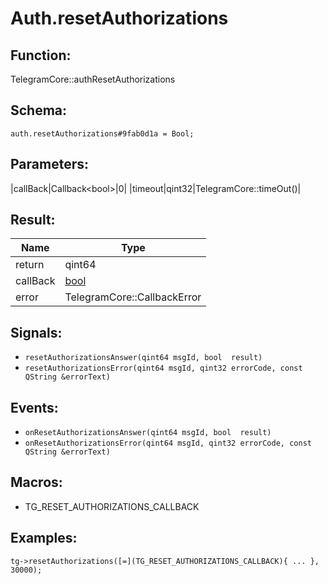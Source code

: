 # Auth.resetAuthorizations

## Function:

TelegramCore::authResetAuthorizations

## Schema:

`auth.resetAuthorizations#9fab0d1a = Bool;`
## Parameters:

|callBack|Callback<bool\>|0|
|timeout|qint32|TelegramCore::timeOut()|

## Result:

|Name|Type|
|----|----|
|return|qint64|
|callBack|[bool](../../types/bool.md)|
|error|TelegramCore::CallbackError|

## Signals:

* `resetAuthorizationsAnswer(qint64 msgId, bool  result)`
* `resetAuthorizationsError(qint64 msgId, qint32 errorCode, const QString &errorText)`

## Events:

* `onResetAuthorizationsAnswer(qint64 msgId, bool  result)`
* `onResetAuthorizationsError(qint64 msgId, qint32 errorCode, const QString &errorText)`

## Macros:

* TG_RESET_AUTHORIZATIONS_CALLBACK

## Examples:

`tg->resetAuthorizations([=](TG_RESET_AUTHORIZATIONS_CALLBACK){
    ...
}, 30000);`
